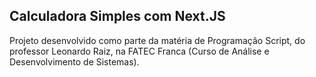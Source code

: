 ## Calculadora Simples com Next.JS

Projeto desenvolvido como parte da matéria de Programação Script, do professor Leonardo Raiz, na FATEC Franca (Curso de Análise e Desenvolvimento de Sistemas).

